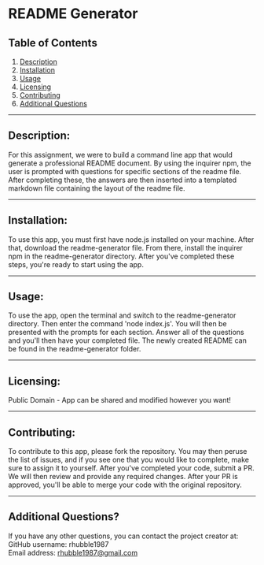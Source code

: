 # README Generator  

  ## Table of Contents  
  1. [Description](#description) 
  2. [Installation](#installation) 
  3. [Usage](#usage)
  4. [Licensing](#licensing)
  5. [Contributing](#contributing) 
  6. [Additional Questions](#additional-questions?)

  ---  

  ## Description:  
  For this assignment, we were to build a command line app that would generate a professional README document. By using the inquirer npm, the user is prompted with questions for specific sections of the readme file. After completing these, the answers are then inserted into a templated markdown file containing the layout of the readme file.  

  ---  

  ## Installation:  
  To use this app, you must first have node.js installed on your machine. After that, download the readme-generator file. From there, install the inquirer npm in the readme-generator directory. After you've completed these steps, you're ready to start using the app.   

  ---  

  ## Usage:  
  To use the app, open the terminal and switch to the readme-generator directory. Then enter the command 'node index.js'. You will then be presented with the prompts for each section. Answer all of the questions and you'll then have your completed file. The newly created README can be found in the readme-generator folder.  

  --- 

  ## Licensing:  
  Public Domain - App can be shared and modified however you want!

  ---  

  ## Contributing:  
  To contribute to this app, please fork the repository. You may then peruse the list of issues, and if you see one that you would like to complete, make sure to assign it to yourself. After you've completed your code, submit a PR. We will then review and provide any required changes. After your PR is approved, you'll be able to merge your code with the original repository.  

  ---  
  ## Additional Questions?  
  If you have any other questions, you can contact the project creator at:  
  GitHub username: rhubble1987  
  Email address: rhubble1987@gmail.com